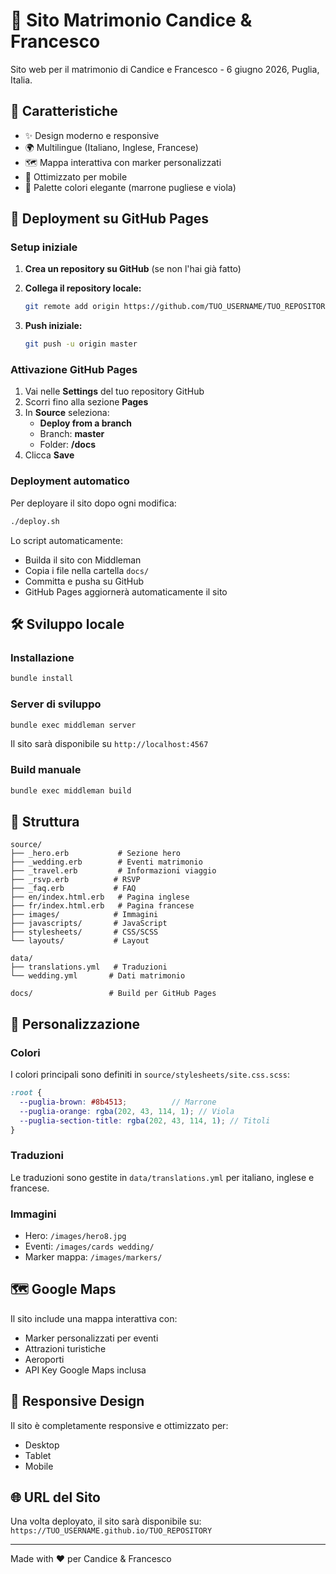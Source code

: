 # 💒 Sito Matrimonio Candice & Francesco

Sito web per il matrimonio di Candice e Francesco - 6 giugno 2026, Puglia, Italia.

## 🌟 Caratteristiche

- ✨ Design moderno e responsive
- 🌍 Multilingue (Italiano, Inglese, Francese)
- 🗺️ Mappa interattiva con marker personalizzati
- 📱 Ottimizzato per mobile
- 🎨 Palette colori elegante (marrone pugliese e viola)

## 🚀 Deployment su GitHub Pages

### Setup iniziale

1. **Crea un repository su GitHub** (se non l'hai già fatto)
2. **Collega il repository locale:**
   ```bash
   git remote add origin https://github.com/TUO_USERNAME/TUO_REPOSITORY.git
   ```

3. **Push iniziale:**
   ```bash
   git push -u origin master
   ```

### Attivazione GitHub Pages

1. Vai nelle **Settings** del tuo repository GitHub
2. Scorri fino alla sezione **Pages**
3. In **Source** seleziona:
   - **Deploy from a branch**
   - Branch: **master**
   - Folder: **/docs**
4. Clicca **Save**

### Deployment automatico

Per deployare il sito dopo ogni modifica:

```bash
./deploy.sh
```

Lo script automaticamente:
- Builda il sito con Middleman
- Copia i file nella cartella `docs/`
- Committa e pusha su GitHub
- GitHub Pages aggiornerà automaticamente il sito

## 🛠️ Sviluppo locale

### Installazione

```bash
bundle install
```

### Server di sviluppo

```bash
bundle exec middleman server
```

Il sito sarà disponibile su `http://localhost:4567`

### Build manuale

```bash
bundle exec middleman build
```

## 📁 Struttura

```
source/
├── _hero.erb           # Sezione hero
├── _wedding.erb        # Eventi matrimonio
├── _travel.erb         # Informazioni viaggio
├── _rsvp.erb          # RSVP
├── _faq.erb           # FAQ
├── en/index.html.erb   # Pagina inglese
├── fr/index.html.erb   # Pagina francese
├── images/            # Immagini
├── javascripts/       # JavaScript
├── stylesheets/       # CSS/SCSS
└── layouts/           # Layout

data/
├── translations.yml   # Traduzioni
└── wedding.yml       # Dati matrimonio

docs/                 # Build per GitHub Pages
```

## 🎨 Personalizzazione

### Colori

I colori principali sono definiti in `source/stylesheets/site.css.scss`:

```scss
:root {
  --puglia-brown: #8b4513;          // Marrone
  --puglia-orange: rgba(202, 43, 114, 1); // Viola
  --puglia-section-title: rgba(202, 43, 114, 1); // Titoli
}
```

### Traduzioni

Le traduzioni sono gestite in `data/translations.yml` per italiano, inglese e francese.

### Immagini

- Hero: `/images/hero8.jpg`
- Eventi: `/images/cards wedding/`
- Marker mappa: `/images/markers/`

## 🗺️ Google Maps

Il sito include una mappa interattiva con:
- Marker personalizzati per eventi
- Attrazioni turistiche
- Aeroporti
- API Key Google Maps inclusa

## 📱 Responsive Design

Il sito è completamente responsive e ottimizzato per:
- Desktop
- Tablet
- Mobile

## 🌐 URL del Sito

Una volta deployato, il sito sarà disponibile su:
`https://TUO_USERNAME.github.io/TUO_REPOSITORY`

---

Made with ❤️ per Candice & Francesco
